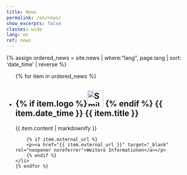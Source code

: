 ```yaml
---
title: News
permalink: /en/news/
show_excerpts: false
classes: wide
lang: en
ref: news
---
```

{% assign ordered_news = site.news | where:"lang", page.lang | sort: 'date_time' | reverse %}
<ul>
    {% for item in ordered_news %}
    <li>
        <h2>{% if item.logo %}<img src="{{ item.logo }}" alt="Smiley face" height="42" width="42"> {% endif %} {{ item.date_time }} {{ item.title }}</h2>
        <p>{{ item.content | markdownify }}</p>

        {% if item.external_url %}
        <p><a href="{{ item.external_url }}" target="_blank" rel="noopener noreferrer">Weitere Informationen</a></p>
        {% endif %}
    </li>
    {% endfor %}
</ul>
